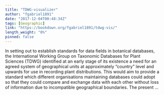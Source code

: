 ```yaml
---
title: "TDWG-visualizer"
author: "fgabriel1891"
date: "2017-12-04T00:48:34Z"
tags: [Geographic]
link: "https://bookdown.org/fgabriel1891/tdwg-vis/"
length_weight: "0%"
pinned: false
---
```


In setting out to establish standards for data fields in botanical databases, the International Working Group on Taxonomic Databases for Plant Sciences (TDWG) identified at an early stage of its existence a need for an agreed system of geographical units at approximately “country” level and upwards for use in recording plant distributions. This would aim to provide a standard which different organisations maintaining databases could adopt so that they could compare and exchange data with each other without loss of information due to incompatible geographical boundaries. The present ...
